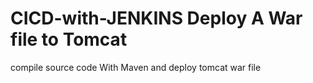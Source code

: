 # CICD-with-JENKINS Deploy A War file to Tomcat 
compile source code With Maven and deploy  tomcat war file 
